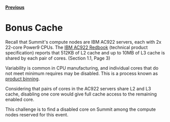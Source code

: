 [**Previous**](../XX)

# Bonus Cache

Recall that Summit's compute nodes are IBM AC922 servers, each with 2x 22-core Power9 CPUs. The [IBM AC922 Redbook](http://www.redbooks.ibm.com/redpapers/pdfs/redp5494.pdf) (technical product specification) reports that 512KB of L2 cache and up to 10MB of L3 cache is shared by each pair of cores. (Section 1.1, Page 3)

Variability is common in CPU manufacturing, and individual cores that do not meet minimum requires may be disabled. This is a process known as [product binning](https://en.wikipedia.org/wiki/Product_binning).

Considering that pairs of cores in the AC922 servers share L2 and L3 cache, disabling one core would give full cache access to the remaining enabled core.

This challenge is to find a disabled core on Summit among the compute nodes reserved for this event.